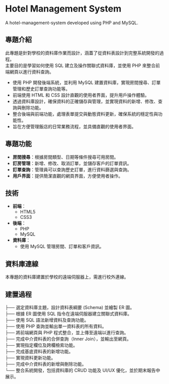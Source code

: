 # Hotel Management System

A hotel-management-system developed using PHP and MySQL.

## 專題介紹

此專題是針對學校的資料庫作業而設計，涵蓋了從資料表設計到完整系統開發的過程。  
主要目的是學習如何使用 SQL 建立及操作關聯式資料庫，並使用 PHP 來整合前端網頁以進行資料查詢。

- 使用 PHP 開發後端系統，並利用 MySQL 建置資料庫，實現房間搜尋、訂單管理和歷史訂單查詢功能等。
- 前端使用 HTML 和 CSS 設計直觀的使用者界面，提升用戶操作體驗。
- 透過資料庫設計，確保資料的正確儲存與管理，並實現資料的新增、修改、查詢與刪除功能。
- 整合後端與前端功能，處理表單提交與動態資料更新，確保系統的穩定性與功能性。
- 旨在方便管理飯店的日常業務流程，並具備直觀的使用者界面。

## 專題功能

- **房間搜尋**：根據房間類型、日期等條件搜尋可用房間。
- **訂房管理**：新增、修改、取消訂單，並儲存客戶的訂單資訊。
- **訂單查詢**：管理員可以查詢歷史訂單，進行資料篩選與查詢。
- **用戶界面**：提供簡潔直觀的網頁界面，方便使用者操作。

## 技術

- **前端**：
  - HTML5
  - CSS3
- **後端**：
  - PHP
  - MySQL
- **資料庫**：
  - 使用 MySQL 管理房間、訂單和客戶資訊。

## 資料庫連線

本專題的資料庫建置於學校的遠端伺服器上，需進行校外連線。

## 建置過程

├── 選定資料庫主題，設計資料表綱要 (Schema) 並繪製 ER 圖。  
├── 根據 ER 圖使用 SQL 指令在遠端伺服器建立關聯式資料庫。  
├── 使用 SQL 語法新增資料及查詢功能。  
├── 使用 PHP 查詢並輸出單一資料表的所有資料。  
├── 將前端網頁與 PHP 程式整合，並上傳至遠端以進行查詢。  
├── 完成中介資料表的合併查詢（Inner Join），並輸出至網頁。  
├── 實現指定欄位及跨欄檢索功能。  
├── 完成基底資料表的新增功能。  
├── 實現資料更新功能。  
├── 完成中介資料表的新增與刪除功能。  
└── 整合系統開發，包括資料庫的 CRUD 功能及 UI/UX 優化，並於期末報告中展示。



